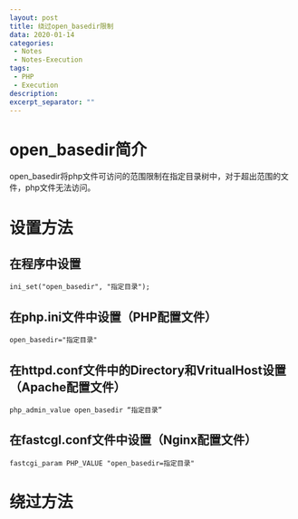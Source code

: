 ```yaml
---
layout: post
title: 绕过open_basedir限制
data: 2020-01-14
categories: 
 - Notes
 - Notes-Execution
tags: 
 - PHP
 - Execution
description:
excerpt_separator: ""
---
```


# open_basedir简介

open_basedir将php文件可访问的范围限制在指定目录树中，对于超出范围的文件，php文件无法访问。

# 设置方法

## 在程序中设置

```
ini_set("open_basedir", "指定目录");
```

## 在php.ini文件中设置（PHP配置文件）

```
open_basedir="指定目录"
```

## 在httpd.conf文件中的Directory和VritualHost设置（Apache配置文件）

```
php_admin_value open_basedir “指定目录”
```

## 在fastcgl.conf文件中设置（Nginx配置文件）

```
fastcgi_param PHP_VALUE "open_basedir=指定目录"
```

# 绕过方法

